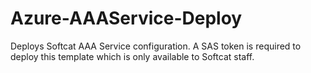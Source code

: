 # Azure-AAAService-Deploy
Deploys Softcat AAA Service configuration. A SAS token is required to deploy this template which is only available to Softcat staff.
